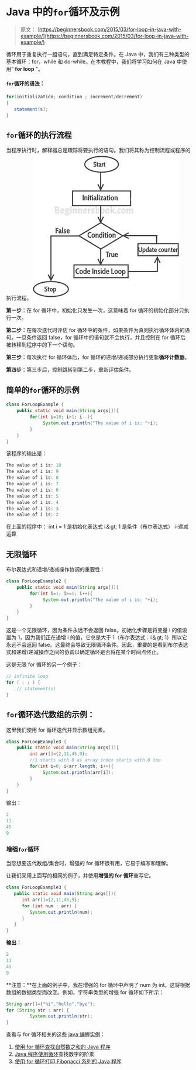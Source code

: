 # Java 中的`for`循环及示例

> 原文： [https://beginnersbook.com/2015/03/for-loop-in-java-with-example/](https://beginnersbook.com/2015/03/for-loop-in-java-with-example/)

循环用于重复执行一组语句，直到满足特定条件。在 Java 中，我们有三种类型的基本循环：for，while 和 do-while。在本教程中，我们将学习如何在 Java 中使用“ **for loop** ”。

#### `for`循环的语法：

```java
for(initialization; condition ; increment/decrement)
{
   statement(s);
}
```

## `for`循环的执行流程

当程序执行时，解释器总是跟踪将要执行的语句。我们将其称为控制流程或程序的执行流程。
![for loop Java](img/9572bc7b0cc6c51468311908d38ba1b8.jpg)

**第一步**：在 for 循环中，初始化只发生一次，这意味着 for 循环的初始化部分只执行一次。

**第二步**：在每次迭代时评估 for 循环中的条件，如果条件为真则执行循环体内的语句。一旦条件返回 false，for 循环中的语句就不会执行，并且控制在 for 循环后被转移到程序中的下一个语句。

**第三步**：每次执行 for 循环体后，for 循环的递增/递减部分执行更新**循环计数器**。

**第四步**：第三步后，控制跳转到第二步，重新评估条件。

## 简单的`for`循环的示例

```java
class ForLoopExample {
    public static void main(String args[]){
         for(int i=10; i>1; i--){
              System.out.println("The value of i is: "+i);
         }
    }
}
```

该程序的输出是：

```java
The value of i is: 10
The value of i is: 9
The value of i is: 8
The value of i is: 7
The value of i is: 6
The value of i is: 5
The value of i is: 4
The value of i is: 3
The value of i is: 2
```

在上面的程序中：
int i = 1 是初始化表达式
i＆gt; 1 是条件（布尔表达式）
i-递减运算

## 无限循环

布尔表达式和递增/递减操作协调的重要性：

```java
class ForLoopExample2 {
    public static void main(String args[]){
         for(int i=1; i>=1; i++){
              System.out.println("The value of i is: "+i);
         }
    }
}
```

这是一个无限循环，因为条件永远不会返回 false。初始化步骤是将变量 i 的值设置为 1，因为我们正在递增 i 的值，它总是大于 1（布尔表达式：i＆gt; 1）所以它永远不会返回 false。这最终会导致无限循环条件。因此，重要的是看到布尔表达式和递增/递减操作之间的协调以确定循环是否将在某个时间点终止。

这是无限 for 循环的另一个例子：

```java
// infinite loop
for ( ; ; ) {
    // statement(s)
}
```

## `for`循环迭代数组的示例：

这里我们使用 for 循环迭代并显示数组元素。

```java
class ForLoopExample3 {
    public static void main(String args[]){
         int arr[]={2,11,45,9};
         //i starts with 0 as array index starts with 0 too
         for(int i=0; i<arr.length; i++){
              System.out.println(arr[i]);
         }
    }
}
```

输出：

```java
2
11
45
9
```

### 增强`for`循环

当您想要迭代数组/集合时，增强的 for 循环很有用，它易于编写和理解。

让我们采用上面写的相同的例子，并使用**增强的 for 循环**重写它。

```java
class ForLoopExample3 {
   public static void main(String args[]){
      int arr[]={2,11,45,9};
      for (int num : arr) {
         System.out.println(num);
      }
   }
}
```

**输出：**

```java
2
11
45
9
```

**注意：**在上面的例子中，我在增强的 for 循环中声明了 num 为 int。这将根据数组的数据类型而改变。例如，字符串类型的增强 for 循环如下所示：

```java
String arr[]={"hi","hello","bye"};
for (String str : arr) {
         System.out.println(str);
}
```

查看与 for 循环相关的这些 [java 编程实例](https://beginnersbook.com/2017/09/java-examples/)：

1.  [使用 for 循环查找自然数之和的 Java 程序](https://beginnersbook.com/2017/09/java-program-to-find-sum-of-natural-numbers/)
2.  [Java 程序使用循环](https://beginnersbook.com/2017/09/java-program-to-find-factorial-using-for-and-while-loop/)查找数字的阶乘
3.  [使用 for 循环打印 Fibonacci 系列的 Java 程序](https://beginnersbook.com/2017/09/java-program-to-display-fibonacci-series-using-loops/)